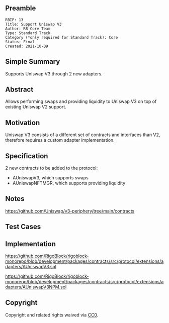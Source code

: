 ## Preamble

    RBIP: 13
    Title: Support Uniswap V3
    Author: RB Core Team
    Type: Standard Track
    Category (*only required for Standard Track): Core
    Status: Final
    Created: 2021-10-09

## Simple Summary

Supports Uniswap V3 through 2 new adapters.

## Abstract

Allows performing swaps and providing liquidity to Uniswap V3 on top of existing Uniswap V2 support.

## Motivation

Uniswap V3 consists of a different set of contracts and interfaces than V2, therefore requires a custom adapter implementation.

## Specification

2 new contracts to be added to the protocol:
- AUniswapV3, which supports swaps
- AUniswapNFTMGR, which supports providing liquidity

## Notes

https://github.com/Uniswap/v3-periphery/tree/main/contracts

## Test Cases

## Implementation

https://github.com/RigoBlock/rigoblock-monorepo/blob/development/packages/contracts/src/protocol/extensions/adapters/AUniswapV3.sol

https://github.com/RigoBlock/rigoblock-monorepo/blob/development/packages/contracts/src/protocol/extensions/adapters/AUniswapV3NPM.sol

## Copyright

Copyright and related rights waived via [CC0](https://creativecommons.org/publicdomain/zero/1.0/).
